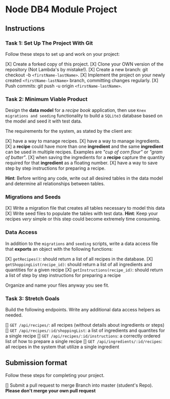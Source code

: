 # Node DB4 Module Project

## Instructions

### Task 1: Set Up The Project With Git

Follow these steps to set up and work on your project:

[X] Create a forked copy of this project.
[X] Clone your OWN version of the repository (Not Lambda's by mistake!).
[X] Create a new branch: git checkout -b `<firstName-lastName>`.
[X] Implement the project on your newly created `<firstName-lastName>` branch, committing changes regularly.
[X] Push commits: git push -u origin `<firstName-lastName>`.

### Task 2: Minimum Viable Product

Design the **data model** for a _recipe book_ application, then use `Knex migrations and seeding` functionality to build a `SQLite3` database based on the model and seed it with test data.

The requirements for the system, as stated by the client are:

[X] have a way to manage recipes.
[X] have a way to manage ingredients.
[X] a **recipe** could have more than one **ingredient** and the same **ingredient** can be used in multiple recipes. Examples are _"cup of corn flour"_ or _"gram of butter"_.
[X] when saving the ingredients for a **recipe** capture the quantity required for that **ingredient** as a floating number.
[X] have a way to save step by step instructions for preparing a recipe.

**Hint**: Before writing any code, write out all desired tables in the data model and determine all relationships between tables. 

### Migrations and Seeds

[X] Write a migration file that creates all tables necessary to model this data
[X] Write seed files to populate the tables with test data. **Hint**: Keep your recipes *very* simple or this step could become extremely time consuming.

### Data Access

In addition to the `migrations` and `seeding` scripts, write a data access file that **exports** an object with the following functions:

[X] `getRecipes()`: should return a list of all recipes in the database.
[X] `getShoppingList(recipe_id)`: should return a list of all ingredients and quantities for a given recipe
[X] `getInstructions(recipe_id)`: should return a list of step by step instructions for preparing a recipe

Organize and name your files anyway you see fit.

### Task 3: Stretch Goals

Build the following endpoints. Write any additional data access helpers as needed.

[] `GET /api/recipes/`: all recipes (without details about ingredients or steps)
[] `GET /api/recipes/:id/shoppingList`: a list of ingredients and quantites for a single recipe
[] `GET /api/recipes/:id/instructions`: a correctly ordered list of how to prepare a single recipe
[] `GET /api/ingredients/:id/recipes`: all recipes in the system that utilize a single ingredient 

## Submission format

Follow these steps for completing your project.

[] Submit a pull request to merge <firstName-lastName> Branch into master (student's  Repo). **Please don't merge your own pull request**
